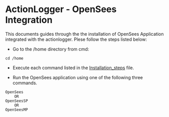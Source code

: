 # ActionLogger - OpenSees Integration

This documents guides through the the installation of OpenSees Application integrated with the actionlogger. Plese follow the steps listed below:

- Go to the /home directory from cmd:
```
cd /home
```

- Execute each command listed in the [Installation_steps](./Installation_steps.txt) file.

- Run the OpenSees application using one of the following three commands.
```
OpenSees
    OR
OpenSeesSP
    OR
OpenSeesMP
```
